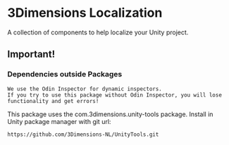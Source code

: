# 3Dimensions Localization
A collection of components to help localize your Unity project.

## Important!
### Dependencies outside Packages

```
We use the Odin Inspector for dynamic inspectors.
If you try to use this package without Odin Inspector, you will lose functionality and get errors!
```

This package uses the com.3dimensions.unity-tools package.
Install in Unity package manager with git url: 

```https://github.com/3Dimensions-NL/UnityTools.git```
